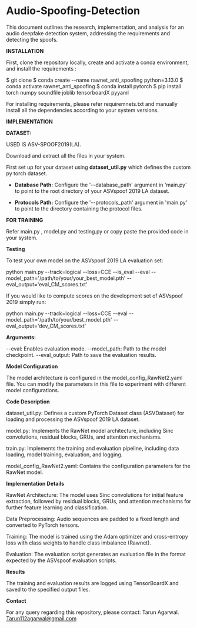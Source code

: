# Audio-Spoofing-Detection
This document outlines the research, implementation, and analysis for an audio deepfake detection system, addressing the requirements and detecting the spoofs.

 **INSTALLATION**
 
First, clone the repository locally, create and activate a conda environment, and install the requirements :

$ git clone 
$ conda create --name rawnet_anti_spoofing python=3.13.0
$ conda activate rawnet_anti_spoofing
$ conda install pytorch
$ pip install torch numpy soundfile joblib tensorboardX pyyaml

For installing requirements, please refer requiremnets.txt and manually install all the dependencies according to your system versions.

**IMPLEMENTATION**

**DATASET:** 

USED IS ASV-SPOOF2019(LA).

Download and extract all the files in your system.

First set up for your dataset using **dataset_util.py** which defines the custom py torch dataset.

* **Database Path:** Configure the '--database_path' argument in 'main.py' to point to the root directory of your ASVspoof 2019 LA dataset.

* **Protocols Path:** Configure the '--protocols_path' argument in 'main.py' to point to the directory containing the protocol files.

**FOR TRAINING**

Refer main.py , model.py and testing.py or copy paste the provided code in your system.

**Testing**

To test your own model on the ASVspoof 2019 LA evaluation set:

python main.py --track=logical --loss=CCE --is_eval --eval --model_path='/path/to/your/your_best_model.pth' --eval_output='eval_CM_scores.txt'

If you would like to compute scores on the development set of ASVspoof 2019 simply run:

python main.py --track=logical --loss=CCE --eval --model_path='/path/to/your/best_model.pth' --eval_output='dev_CM_scores.txt'

**Arguments:**

--eval: Enables evaluation mode.
--model_path: Path to the model checkpoint.
--eval_output: Path to save the evaluation results.

**Model Configuration**

The model architecture is configured in the model_config_RawNet2.yaml file. You can modify the parameters in this file to experiment with different model configurations.

**Code Description**

dataset_util.py: Defines a custom PyTorch Dataset class (ASVDataset) for loading and processing the ASVspoof 2019 LA dataset.

model.py: Implements the RawNet model architecture, including Sinc convolutions, residual blocks, GRUs, and attention mechanisms.

train.py: Implements the training and evaluation pipeline, including data loading, model training, evaluation, and logging.

model_config_RawNet2.yaml: Contains the configuration parameters for the RawNet model.

**Implementation Details**

RawNet Architecture: The model uses Sinc convolutions for initial feature extraction, followed by residual blocks, GRUs, and attention mechanisms for further feature learning and classification.

Data Preprocessing: Audio sequences are padded to a fixed length and converted to PyTorch tensors.

Training: The model is trained using the Adam optimizer and cross-entropy loss with class weights to handle class imbalance (Rawnet).

Evaluation: The evaluation script generates an evaluation file in the format expected by the ASVspoof evaluation scripts.

**Results**

The training and evaluation results are logged using TensorBoardX and saved to the specified output files.

**Contact**

For any query regarding this repository, please contact:
Tarun Agarwal.
Tarun112agarwal@gmail.com

